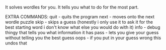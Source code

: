 It solves wordles for you.
It tells you what to do for the most part.

EXTRA COMMANDS:
quit - quits the program
next - moves onto the next wordle puzzle
skip - skips a guess (honestly i only use it to ask it for the best starting word i don't know what else you would do with it)
info - debug thingy that tells you what information it has
pass - lets you give your guess without telling you the best guess
oops - if you put in your guess wrong this undos that

